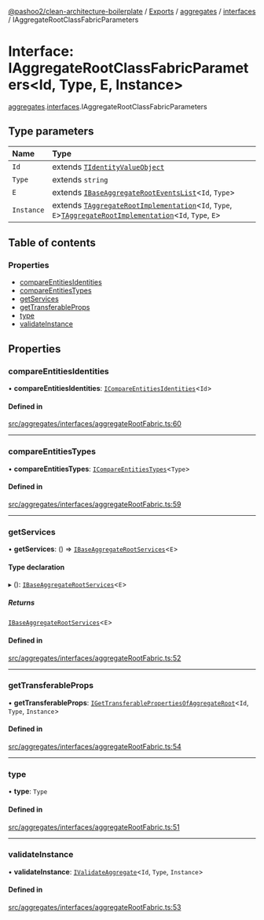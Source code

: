 [@pashoo2/clean-architecture-boilerplate](../README.md) / [Exports](../modules.md) / [aggregates](../modules/aggregates.md) / [interfaces](../modules/aggregates.interfaces.md) / IAggregateRootClassFabricParameters

# Interface: IAggregateRootClassFabricParameters<Id, Type, E, Instance\>

[aggregates](../modules/aggregates.md).[interfaces](../modules/aggregates.interfaces.md).IAggregateRootClassFabricParameters

## Type parameters

| Name | Type |
| :------ | :------ |
| `Id` | extends [`TIdentityValueObject`](../modules/valueobject.interfaces.md#tidentityvalueobject) |
| `Type` | extends `string` |
| `E` | extends [`IBaseAggregateRootEventsList`](aggregates.interfaces.ibaseaggregaterooteventslist.md)<`Id`, `Type`\> |
| `Instance` | extends [`TAggregateRootImplementation`](../modules/aggregates.interfaces.md#taggregaterootimplementation)<`Id`, `Type`, `E`\>[`TAggregateRootImplementation`](../modules/aggregates.interfaces.md#taggregaterootimplementation)<`Id`, `Type`, `E`\> |

## Table of contents

### Properties

- [compareEntitiesIdentities](aggregates.interfaces.iaggregaterootclassfabricparameters.md#compareentitiesidentities)
- [compareEntitiesTypes](aggregates.interfaces.iaggregaterootclassfabricparameters.md#compareentitiestypes)
- [getServices](aggregates.interfaces.iaggregaterootclassfabricparameters.md#getservices)
- [getTransferableProps](aggregates.interfaces.iaggregaterootclassfabricparameters.md#gettransferableprops)
- [type](aggregates.interfaces.iaggregaterootclassfabricparameters.md#type)
- [validateInstance](aggregates.interfaces.iaggregaterootclassfabricparameters.md#validateinstance)

## Properties

### compareEntitiesIdentities

• **compareEntitiesIdentities**: [`ICompareEntitiesIdentities`](entities.utilities.interfaces.icompareentitiesidentities.md)<`Id`\>

#### Defined in

[src/aggregates/interfaces/aggregateRootFabric.ts:60](https://github.com/pashoo2/clean-architecture-boilerplate/blob/741b3a2/src/aggregates/interfaces/aggregateRootFabric.ts#L60)

___

### compareEntitiesTypes

• **compareEntitiesTypes**: [`ICompareEntitiesTypes`](entities.utilities.interfaces.icompareentitiestypes.md)<`Type`\>

#### Defined in

[src/aggregates/interfaces/aggregateRootFabric.ts:59](https://github.com/pashoo2/clean-architecture-boilerplate/blob/741b3a2/src/aggregates/interfaces/aggregateRootFabric.ts#L59)

___

### getServices

• **getServices**: () => [`IBaseAggregateRootServices`](aggregates.interfaces.ibaseaggregaterootservices.md)<`E`\>

#### Type declaration

▸ (): [`IBaseAggregateRootServices`](aggregates.interfaces.ibaseaggregaterootservices.md)<`E`\>

##### Returns

[`IBaseAggregateRootServices`](aggregates.interfaces.ibaseaggregaterootservices.md)<`E`\>

#### Defined in

[src/aggregates/interfaces/aggregateRootFabric.ts:52](https://github.com/pashoo2/clean-architecture-boilerplate/blob/741b3a2/src/aggregates/interfaces/aggregateRootFabric.ts#L52)

___

### getTransferableProps

• **getTransferableProps**: [`IGetTransferablePropertiesOfAggregateRoot`](aggregates.interfaces.igettransferablepropertiesofaggregateroot.md)<`Id`, `Type`, `Instance`\>

#### Defined in

[src/aggregates/interfaces/aggregateRootFabric.ts:54](https://github.com/pashoo2/clean-architecture-boilerplate/blob/741b3a2/src/aggregates/interfaces/aggregateRootFabric.ts#L54)

___

### type

• **type**: `Type`

#### Defined in

[src/aggregates/interfaces/aggregateRootFabric.ts:51](https://github.com/pashoo2/clean-architecture-boilerplate/blob/741b3a2/src/aggregates/interfaces/aggregateRootFabric.ts#L51)

___

### validateInstance

• **validateInstance**: [`IValidateAggregate`](aggregates.interfaces.ivalidateaggregate.md)<`Id`, `Type`, `Instance`\>

#### Defined in

[src/aggregates/interfaces/aggregateRootFabric.ts:53](https://github.com/pashoo2/clean-architecture-boilerplate/blob/741b3a2/src/aggregates/interfaces/aggregateRootFabric.ts#L53)
